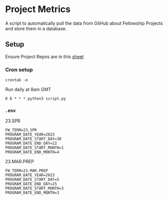 # Project Metrics

A script to automatically pull the data from GitHub about Fellowship Projects and store them in a database.

## Setup 

Ensure Project Repos are in this [sheet](https://docs.google.com/spreadsheets/d/12quNi2TYuRK40woals-ABPT5NcsmhBmC_dHNU9rX1Do/edit#gid=0)

### Cron setup

```
crontab -e
```

Run daily at 8am GMT
```
0 8 * * * python3 script.py
```

### `.env`

23.SPR
```
FW_TERM=23.SPR
PROGRAM_DATE_YEAR=2023
PROGRAM_DATE_START_DAY=30
PROGRAM_DATE_END_DAY=22
PROGRAM_DATE_START_MONTH=1
PROGRAM_DATE_END_MONTH=4
```

23.MAR.PREP
```
FW_TERM=23.MAR.PREP
PROGRAM_DATE_YEAR=2023
PROGRAM_DATE_START_DAY=5
PROGRAM_DATE_END_DAY=25
PROGRAM_DATE_START_MONTH=3
PROGRAM_DATE_END_MONTH=3
```